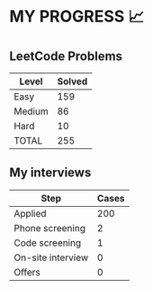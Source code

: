 # MY PROGRESS 📈

## LeetCode Problems

| Level  | Solved |
|--------|--------|
| Easy   |    159 |
| Medium |     86 |
| Hard   |     10 |
| TOTAL  |    255 |

## My interviews

| Step              | Cases |
|-------------------|-------|
| Applied           |   200 |
| Phone screening   |     2 |
| Code screening    |     1 |
| On-site interview |     0 |
| Offers            |     0 |
 